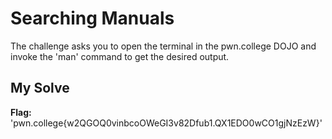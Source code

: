 # Searching Manuals  
The challenge asks you to open the terminal in the pwn.college DOJO and invoke the 'man' command to get the desired output.  

## My Solve
**Flag:** 'pwn.college{w2QGOQ0vinbcoOWeGI3v82Dfub1.QX1EDO0wCO1gjNzEzW}'     

